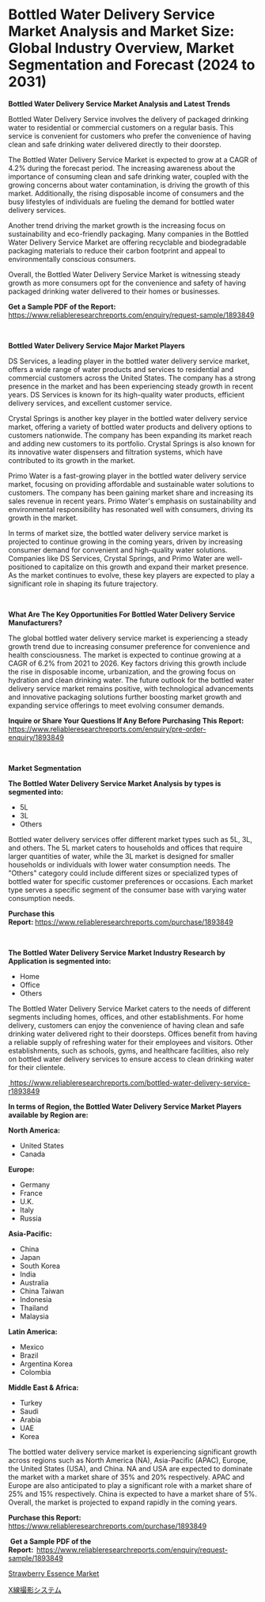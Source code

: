 <p><h1>Bottled Water Delivery Service Market Analysis and Market Size: Global Industry Overview, Market Segmentation and Forecast (2024 to 2031)</h1></p><p><strong>Bottled Water Delivery Service Market Analysis and Latest Trends</strong></p>
<p><p>Bottled Water Delivery Service involves the delivery of packaged drinking water to residential or commercial customers on a regular basis. This service is convenient for customers who prefer the convenience of having clean and safe drinking water delivered directly to their doorstep.</p><p>The Bottled Water Delivery Service Market is expected to grow at a CAGR of 4.2% during the forecast period. The increasing awareness about the importance of consuming clean and safe drinking water, coupled with the growing concerns about water contamination, is driving the growth of this market. Additionally, the rising disposable income of consumers and the busy lifestyles of individuals are fueling the demand for bottled water delivery services.</p><p>Another trend driving the market growth is the increasing focus on sustainability and eco-friendly packaging. Many companies in the Bottled Water Delivery Service Market are offering recyclable and biodegradable packaging materials to reduce their carbon footprint and appeal to environmentally conscious consumers.</p><p>Overall, the Bottled Water Delivery Service Market is witnessing steady growth as more consumers opt for the convenience and safety of having packaged drinking water delivered to their homes or businesses.</p></p>
<p><strong>Get a Sample PDF of the Report:&nbsp;</strong> <a href="https://www.reliableresearchreports.com/enquiry/request-sample/1893849">https://www.reliableresearchreports.com/enquiry/request-sample/1893849</a></p>
<p>&nbsp;</p>
<p><strong>Bottled Water Delivery Service Major Market Players</strong></p>
<p><p>DS Services, a leading player in the bottled water delivery service market, offers a wide range of water products and services to residential and commercial customers across the United States. The company has a strong presence in the market and has been experiencing steady growth in recent years. DS Services is known for its high-quality water products, efficient delivery services, and excellent customer service.</p><p>Crystal Springs is another key player in the bottled water delivery service market, offering a variety of bottled water products and delivery options to customers nationwide. The company has been expanding its market reach and adding new customers to its portfolio. Crystal Springs is also known for its innovative water dispensers and filtration systems, which have contributed to its growth in the market.</p><p>Primo Water is a fast-growing player in the bottled water delivery service market, focusing on providing affordable and sustainable water solutions to customers. The company has been gaining market share and increasing its sales revenue in recent years. Primo Water's emphasis on sustainability and environmental responsibility has resonated well with consumers, driving its growth in the market.</p><p>In terms of market size, the bottled water delivery service market is projected to continue growing in the coming years, driven by increasing consumer demand for convenient and high-quality water solutions. Companies like DS Services, Crystal Springs, and Primo Water are well-positioned to capitalize on this growth and expand their market presence. As the market continues to evolve, these key players are expected to play a significant role in shaping its future trajectory.</p></p>
<p>&nbsp;</p>
<p><strong>What Are The Key Opportunities For Bottled Water Delivery Service Manufacturers?</strong></p>
<p><p>The global bottled water delivery service market is experiencing a steady growth trend due to increasing consumer preference for convenience and health consciousness. The market is expected to continue growing at a CAGR of 6.2% from 2021 to 2026. Key factors driving this growth include the rise in disposable income, urbanization, and the growing focus on hydration and clean drinking water. The future outlook for the bottled water delivery service market remains positive, with technological advancements and innovative packaging solutions further boosting market growth and expanding service offerings to meet evolving consumer demands.</p></p>
<p><strong>Inquire or Share Your Questions If Any Before Purchasing This Report:</strong> <a href="https://www.reliableresearchreports.com/enquiry/pre-order-enquiry/1893849">https://www.reliableresearchreports.com/enquiry/pre-order-enquiry/1893849</a></p>
<p>&nbsp;</p>
<p><strong>Market Segmentation</strong></p>
<p><strong>The Bottled Water Delivery Service Market Analysis by types is segmented into:</strong></p>
<p><ul><li>5L</li><li>3L</li><li>Others</li></ul></p>
<p><p>Bottled water delivery services offer different market types such as 5L, 3L, and others. The 5L market caters to households and offices that require larger quantities of water, while the 3L market is designed for smaller households or individuals with lower water consumption needs. The "Others" category could include different sizes or specialized types of bottled water for specific customer preferences or occasions. Each market type serves a specific segment of the consumer base with varying water consumption needs.</p></p>
<p><strong>Purchase this Report:&nbsp;</strong><a href="https://www.reliableresearchreports.com/purchase/1893849">https://www.reliableresearchreports.com/purchase/1893849</a></p>
<p>&nbsp;</p>
<p><strong>The Bottled Water Delivery Service Market Industry Research by Application is segmented into:</strong></p>
<p><ul><li>Home</li><li>Office</li><li>Others</li></ul></p>
<p><p>The Bottled Water Delivery Service Market caters to the needs of different segments including homes, offices, and other establishments. For home delivery, customers can enjoy the convenience of having clean and safe drinking water delivered right to their doorsteps. Offices benefit from having a reliable supply of refreshing water for their employees and visitors. Other establishments, such as schools, gyms, and healthcare facilities, also rely on bottled water delivery services to ensure access to clean drinking water for their clientele.</p></p>
<p><a href="https://www.reliableresearchreports.com/bottled-water-delivery-service-r1893849">&nbsp;https://www.reliableresearchreports.com/bottled-water-delivery-service-r1893849</a></p>
<p><strong>In terms of Region, the Bottled Water Delivery Service Market Players available by Region are:</strong></p>
<p>
    <p> <strong> North America: </strong>
        <ul>
            <li>United States</li>
            <li>Canada</li>
        </ul>
        </p> 
    <p> <strong> Europe: </strong>
        <ul>
            <li>Germany</li>
            <li>France</li>
            <li>U.K.</li>
            <li>Italy</li>
            <li>Russia</li>
        </ul>
        </p> 
    <p> <strong> Asia-Pacific: </strong>
        <ul>
            <li>China</li>
            <li>Japan</li>
            <li>South Korea</li>
            <li>India</li>
            <li>Australia</li>
            <li>China Taiwan</li>
            <li>Indonesia</li>
            <li>Thailand</li>
            <li>Malaysia</li>
        </ul>
        </p> 
    <p> <strong> Latin America: </strong>
        <ul>
            <li>Mexico</li>
            <li>Brazil</li>
            <li>Argentina Korea</li>
            <li>Colombia</li>
        </ul>
        </p> 
    <p> <strong> Middle East & Africa: </strong>
        <ul>
            <li>Turkey</li>
            <li>Saudi</li>
            <li>Arabia</li>
            <li>UAE</li>
            <li>Korea</li>
        </ul>
    </p>
    </p>
<p><p>The bottled water delivery service market is experiencing significant growth across regions such as North America (NA), Asia-Pacific (APAC), Europe, the United States (USA), and China. NA and USA are expected to dominate the market with a market share of 35% and 20% respectively. APAC and Europe are also anticipated to play a significant role with a market share of 25% and 15% respectively. China is expected to have a market share of 5%. Overall, the market is projected to expand rapidly in the coming years.</p></p>
<p><strong>Purchase this Report: </strong><a href="https://www.reliableresearchreports.com/purchase/1893849">https://www.reliableresearchreports.com/purchase/1893849</a></p>
<p>&nbsp;<strong>Get a Sample PDF of the Report:&nbsp;&nbsp;</strong><a href="https://www.reliableresearchreports.com/enquiry/request-sample/1893849">https://www.reliableresearchreports.com/enquiry/request-sample/1893849</a></p>
<p><strong></strong></p>
<p><p><a href="https://github.com/YashRP12/Market-Research-Report-List-4/blob/main/strawberry-essence-market.md">Strawberry Essence Market</a></p><p><a href="https://github.com/qwpelcjko9242629/Market-Research-Report-List-1/blob/main/621503419102.md">X線撮影システム</a></p></p>